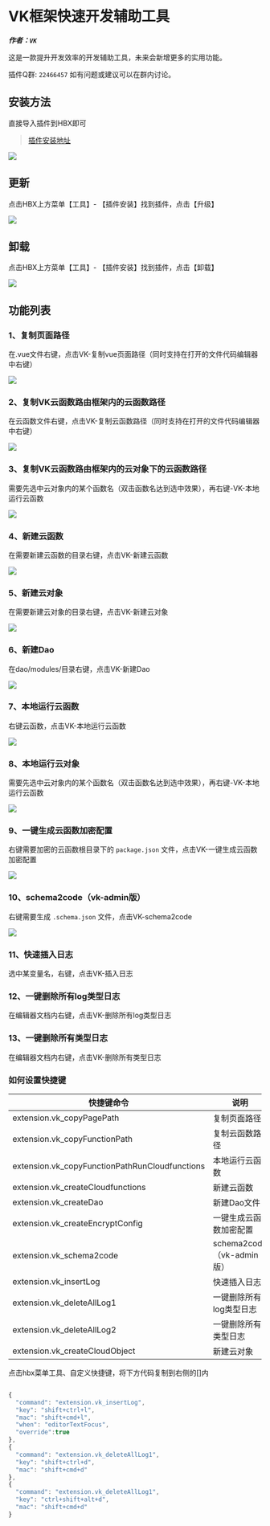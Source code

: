 # VK框架快速开发辅助工具

___作者：`VK`___

这是一款提升开发效率的开发辅助工具，未来会新增更多的实用功能。

插件Q群: `22466457` 如有问题或建议可以在群内讨论。

## 安装方法

直接导入插件到HBX即可

> [插件安装地址](https://ext.dcloud.net.cn/plugin?id=6663)

![](https://vkceyugu.cdn.bspapp.com/VKCEYUGU-cf0c5e69-620c-4f3c-84ab-f4619262939f/13d1526d-f3c1-4626-8e4e-fe13066af7f9.png)

## 更新

点击HBX上方菜单【工具】- 【插件安装】找到插件，点击【升级】

![](https://vkceyugu.cdn.bspapp.com/VKCEYUGU-cf0c5e69-620c-4f3c-84ab-f4619262939f/4bbd16a1-6978-42c0-8cc0-043440698dca.png)

## 卸载

点击HBX上方菜单【工具】- 【插件安装】找到插件，点击【卸载】

![](https://vkceyugu.cdn.bspapp.com/VKCEYUGU-cf0c5e69-620c-4f3c-84ab-f4619262939f/efe3d294-9a11-4495-aa4c-ebacc999c694.png)

## 功能列表

### 1、复制页面路径
在.vue文件右键，点击VK-复制vue页面路径（同时支持在打开的文件代码编辑器中右键）

![](https://vkceyugu.cdn.bspapp.com/VKCEYUGU-cf0c5e69-620c-4f3c-84ab-f4619262939f/a55536a0-583b-495d-9cf0-7913c50332c9.png)

### 2、复制VK云函数路由框架内的云函数路径
在云函数文件右键，点击VK-复制云函数路径（同时支持在打开的文件代码编辑器中右键）

![](https://vkceyugu.cdn.bspapp.com/VKCEYUGU-cf0c5e69-620c-4f3c-84ab-f4619262939f/6c5262f5-2ed3-43da-95cf-dd558c86dfa8.png)

### 3、复制VK云函数路由框架内的云对象下的云函数路径
需要先选中云对象内的某个函数名（双击函数名达到选中效果），再右键-VK-本地运行云函数

![](https://vkceyugu.cdn.bspapp.com/VKCEYUGU-cf0c5e69-620c-4f3c-84ab-f4619262939f/e647fdbb-dedb-433e-b5c9-1f15b9349a1c.png)

### 4、新建云函数
在需要新建云函数的目录右键，点击VK-新建云函数

![](https://vkceyugu.cdn.bspapp.com/VKCEYUGU-cf0c5e69-620c-4f3c-84ab-f4619262939f/32c0b56e-1e71-4c2c-8bb6-1dfc966f8342.png)

### 5、新建云对象
在需要新建云对象的目录右键，点击VK-新建云对象

![](https://vkceyugu.cdn.bspapp.com/VKCEYUGU-cf0c5e69-620c-4f3c-84ab-f4619262939f/613e4fb9-c562-46b4-8426-411797d218a6.png)

### 6、新建Dao
在dao/modules/目录右键，点击VK-新建Dao

![](https://vkceyugu.cdn.bspapp.com/VKCEYUGU-cf0c5e69-620c-4f3c-84ab-f4619262939f/066fed7d-11fe-4c72-91a3-a8a0e6390be8.png)

### 7、本地运行云函数
右键云函数，点击VK-本地运行云函数

![](https://vkceyugu.cdn.bspapp.com/VKCEYUGU-cf0c5e69-620c-4f3c-84ab-f4619262939f/f0e2ff43-8e54-45b3-bc93-3cd5f461f38f.png)

### 8、本地运行云对象
需要先选中云对象内的某个函数名（双击函数名达到选中效果），再右键-VK-本地运行云函数

![](https://vkceyugu.cdn.bspapp.com/VKCEYUGU-cf0c5e69-620c-4f3c-84ab-f4619262939f/e647fdbb-dedb-433e-b5c9-1f15b9349a1c.png)

### 9、一键生成云函数加密配置
右键需要加密的云函数根目录下的 `package.json` 文件，点击VK-一键生成云函数加密配置

![](https://vkceyugu.cdn.bspapp.com/VKCEYUGU-cf0c5e69-620c-4f3c-84ab-f4619262939f/1ecf9272-0a67-4248-b8a5-216822d0bd40.png)

### 10、schema2code（vk-admin版）
右键需要生成 `.schema.json` 文件，点击VK-schema2code

![](https://vkceyugu.cdn.bspapp.com/VKCEYUGU-cf0c5e69-620c-4f3c-84ab-f4619262939f/29ead8cb-a775-43f1-a80e-1716b93e6f47.png)

### 11、快速插入日志
选中某变量名，右键，点击VK-插入日志

### 12、一键删除所有log类型日志
在编辑器文档内右键，点击VK-删除所有log类型日志

### 13、一键删除所有类型日志
在编辑器文档内右键，点击VK-删除所有类型日志

### 如何设置快捷键

| 快捷键命令                           | 说明                           |
|-------------------------------------|-------------------------------|
| extension.vk_copyPagePath           | 复制页面路径                   |
| extension.vk_copyFunctionPath       | 复制云函数路径                 |
| extension.vk_copyFunctionPathRunCloudfunctions | 本地运行云函数      |
| extension.vk_createCloudfunctions   | 新建云函数                     |
| extension.vk_createDao              | 新建Dao文件                    |
| extension.vk_createEncryptConfig    | 一键生成云函数加密配置          |
| extension.vk_schema2code            | schema2code（vk-admin版）     |
| extension.vk_insertLog              | 快速插入日志                   |
| extension.vk_deleteAllLog1          | 一键删除所有log类型日志         |
| extension.vk_deleteAllLog2          | 一键删除所有类型日志            |
| extension.vk_createCloudObject      | 新建云对象                     |


点击hbx菜单工具、自定义快捷键，将下方代码复制到右侧的[]内


```js

{
  "command": "extension.vk_insertLog",
  "key": "shift+ctrl+l",
  "mac": "shift+cmd+l",
  "when": "editorTextFocus",
  "override":true
},
{
  "command": "extension.vk_deleteAllLog1",
  "key": "shift+ctrl+d",
  "mac": "shift+cmd+d"
},
{
  "command": "extension.vk_deleteAllLog1",
  "key": "ctrl+shift+alt+d",
  "mac": "shift+cmd+d"
}
  
```
